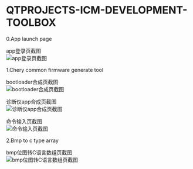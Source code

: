 # QTPROJECTS-ICM-DEVELOPMENT-TOOLBOX

0.App launch page

app登录页截图\
![app登录页截图](https://github.com/bingshuizhilian/QTPROJECTS-ICM-DEVELOPMENT-TOOLBOX/blob/master/resources/pic0.png)

1.Chery common firmware generate tool

bootloader合成页截图\
![bootloader合成页截图](https://github.com/bingshuizhilian/QTPROJECTS-ICM-DEVELOPMENT-TOOLBOX/blob/master/resources/pic1.png)

诊断仪app合成页截图\
![诊断仪app合成页截图](https://github.com/bingshuizhilian/QTPROJECTS-ICM-DEVELOPMENT-TOOLBOX/blob/master/resources/pic2.png)

命令输入页截图\
![命令输入页截图](https://github.com/bingshuizhilian/QTPROJECTS-ICM-DEVELOPMENT-TOOLBOX/blob/master/resources/pic3.png)

2.Bmp to c type array

bmp位图转C语言数组页截图\
![bmp位图转C语言数组页截图](https://github.com/bingshuizhilian/QTPROJECTS-ICM-DEVELOPMENT-TOOLBOX/blob/master/resources/pic4.png)